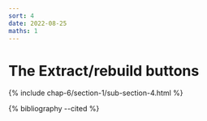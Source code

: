 ```yaml
---
sort: 4
date: 2022-08-25
maths: 1
---
```


# The Extract/rebuild buttons

{% include chap-6/section-1/sub-section-4.html %}

{% bibliography --cited %}

